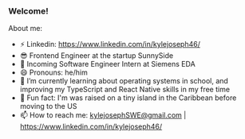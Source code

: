 ### Welcome!

About me: 
- ⚡ Linkedin: https://www.linkedin.com/in/kylejoseph46/
- 😎 Frontend Engineer at the startup SunnySide 
- 🤠 Incoming Software Engineer Intern at Siemens EDA
- 😄 Pronouns: he/him
- 🌱 I’m currently learning about operating systems in school, and improving my TypeScript and React Native skills in my free time
- 🌴 Fun fact: I'm was raised on a tiny island in the Caribbean before moving to the US
- 📫 How to reach me: kylejosephSWE@gmail.com | https://www.linkedin.com/in/kylejoseph46/
